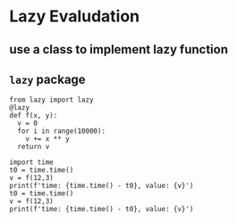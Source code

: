 # Lazy Evaludation

## use a class to implement lazy function

## `lazy` package
```
from lazy import lazy
@lazy
def f(x, y):
  v = 0
  for i in range(10000):
    v += x ** y
  return v
  
import time
t0 = time.time()
v = f(12,3)
print(f'time: {time.time() - t0}, value: {v}')
t0 = time.time()
v = f(12,3)
print(f'time: {time.time() - t0}, value: {v}')
```
